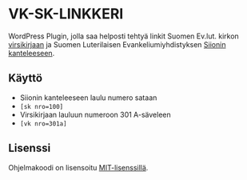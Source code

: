 # VK-SK-LINKKERI
WordPress Plugin, jolla saa helposti tehtyä linkit Suomen Ev.lut. kirkon
[virsikirjaan](http://notes.evl.fi/virsikirja.nsf) ja Suomen Luterilaisen
Evankeliumiyhdistyksen [Siionin kanteleeseen](https://www.sley.fi/siionin-kannel/).

## Käyttö
* Siionin kanteleeseen laulu numero sataan
 * `[sk nro=100]`
* Virsikirjaan lauluun numeroon 301 A-säveleen
 * `[vk nro=301a]`

## Lisenssi
Ohjelmakoodi on lisensoitu [MIT-lisenssillä](LICENSE.txt).
